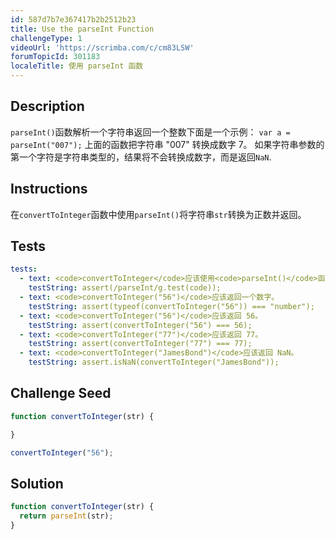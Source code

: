 ```yaml
---
id: 587d7b7e367417b2b2512b23
title: Use the parseInt Function
challengeType: 1
videoUrl: 'https://scrimba.com/c/cm83LSW'
forumTopicId: 301183
localeTitle: 使用 parseInt 函数
---
```


## Description
<section id='description'>
<code>parseInt()</code>函数解析一个字符串返回一个整数下面是一个示例：
<code>var a = parseInt("007");</code>
上面的函数把字符串 "007" 转换成数字 7。 如果字符串参数的第一个字符是字符串类型的，结果将不会转换成数字，而是返回<code>NaN</code>.
</section>

## Instructions
<section id='instructions'>
在<code>convertToInteger</code>函数中使用<code>parseInt()</code>将字符串<code>str</code>转换为正数并返回。
</section>

## Tests
<section id='tests'>

```yml
tests:
  - text: <code>convertToInteger</code>应该使用<code>parseInt()</code>函数。
    testString: assert(/parseInt/g.test(code));
  - text: <code>convertToInteger("56")</code>应该返回一个数字。
    testString: assert(typeof(convertToInteger("56")) === "number");
  - text: <code>convertToInteger("56")</code>应该返回 56。
    testString: assert(convertToInteger("56") === 56);
  - text: <code>convertToInteger("77")</code>应该返回 77。
    testString: assert(convertToInteger("77") === 77);
  - text: <code>convertToInteger("JamesBond")</code>应该返回 NaN。
    testString: assert.isNaN(convertToInteger("JamesBond"));

```

</section>

## Challenge Seed
<section id='challengeSeed'>

<div id='js-seed'>

```js
function convertToInteger(str) {

}

convertToInteger("56");
```

</div>



</section>

## Solution
<section id='solution'>

```js
function convertToInteger(str) {
  return parseInt(str);
}
```

</section>
